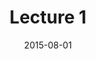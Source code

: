 ---
layout: lecture
title: "Lecture 1"
date: 2015-08-01
powerpoint: "118125e6-e8a3-453d-8135-c060f982a7d6"
categories : [old_lectures] 
---